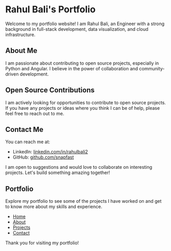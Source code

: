 # Rahul Bali's Portfolio

Welcome to my portfolio website! I am Rahul Bali, an Engineer with a strong background in full-stack development, data visualization, and cloud infrastructure.

## About Me

I am passionate about contributing to open source projects, especially in Python and Angular. I believe in the power of collaboration and community-driven development.

## Open Source Contributions

I am actively looking for opportunities to contribute to open source projects. If you have any projects or ideas where you think I can be of help, please feel free to reach out to me.

## Contact Me

You can reach me at:

- LinkedIn: [linkedin.com/in/rahulbali2](https://linkedin.com/in/rahulbali2)
- GitHub: [github.com/snapfast](https://github.com/snapfast)

I am open to suggestions and would love to collaborate on interesting projects. Let's build something amazing together!

## Portfolio

Explore my portfolio to see some of the projects I have worked on and get to know more about my skills and experience.

- [Home](index.html)
- [About](about.html)
- [Projects](projects.html)
- [Contact](contact.html)

Thank you for visiting my portfolio!
